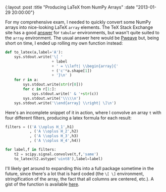 {:layout :post
 :title "Producing LaTeX from NumPy Arrays"
 :date "2013-01-29 20:00:00"}

For my comprehensive exam, I needed to quickly convert some NumPy
arrays into nice-looking LaTeX `array` elements.  The TeX Stack
Exchange site has a good [answer][1] for `tabular` environments, but
wasn't quite suited to the `array` environment.  The usual answer here
would be [Pweave][2] but, being short on time, I ended up rolling my
own function instead:

```python
def to_latex(a,label='A'):
    sys.stdout.write('\[ '
                     + label
                     + ' = \\left| \\begin{array}{'
                     + ('c'*a.shape[1])
                     + '}\n' )
    for r in a:
        sys.stdout.write(str(r[0]))
        for c in r[1:]:
            sys.stdout.write(' & '+str(c))
        sys.stdout.write('\\\\\n')
    sys.stdout.write('\\end{array} \\right| \]\n')
```

Here's an incomplete snippet of it in action, where I convolve an
array `t` with four different filters, producing a latex formula for
each result:

```python
filters = (('A \\oplus H_1',h1)
           , ('A \\oplus H_2',h2)
           , ('A \\oplus H_3',h3)
           , ('A \\oplus H_4',h4))

for label,f in filters:
    t2 = scipy.signal.convolve(t,f,'same')
    to_latex(t2.astype('uint8'),label=label)
```

I'll likely get around to expanding this into a full package sometime
in the future, since there's a lot that is hard coded (the `\[ \]`
environment, stringification of the array, the fact that all columns
are centered, etc.).  A gist of the function is available [here][3].

[1]: https://tex.stackexchange.com/questions/54990/convert-numpy-array-into-tabular
[2]: https://mpastell.com/pweave/
[3]: https://gist.github.com/4665827
